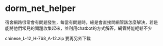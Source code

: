 # dorm_net_helper
宿舍網路很常會有問題發生，每當有問題時，總是會直接問網管該怎麼解決，若是能將他們常見的問題收集起來，並利用chatbot的方式解答，網管將能輕鬆不少


chinese_L-12_H-768_A-12.zip 要再另外下載
